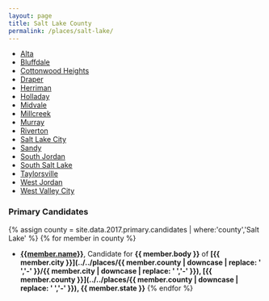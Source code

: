 ```yaml
---
layout: page
title: Salt Lake County
permalink: /places/salt-lake/
---
```


- [Alta](alta)
- [Bluffdale](bluffdale)
- [Cottonwood Heights](cottonwood-heights)
- [Draper](draper)
- [Herriman](herriman)
- [Holladay](holladay)
- [Midvale](midvale)
- [Millcreek](millcreek)
- [Murray](murray)
- [Riverton](riverton)
- [Salt Lake City](salt-lake-city)
- [Sandy](sandy)
- [South Jordan](south-jordan)
- [South Salt Lake](south-salt-lake)
- [Taylorsville](taylorsville)
- [West Jordan](west-jordan)
- [West Valley City](west-valley-city)

### Primary Candidates
{% assign county = site.data.2017.primary.candidates | where:'county','Salt Lake' %}
{% for member in county  %}
- <strong>[{{member.name}}](../../people/{{member.id}})</strong>, Candidate for <strong>{{ member.body }}</strong> of <strong>[{{ member.city }}](../../places/{{ member.county | downcase | replace: ' ','-' }}/{{ member.city | downcase | replace: ' ','-' }}), [{{ member.county }}](../../places/{{ member.county | downcase | replace: ' ','-' }}), {{ member.state }}</strong>
{% endfor %}
